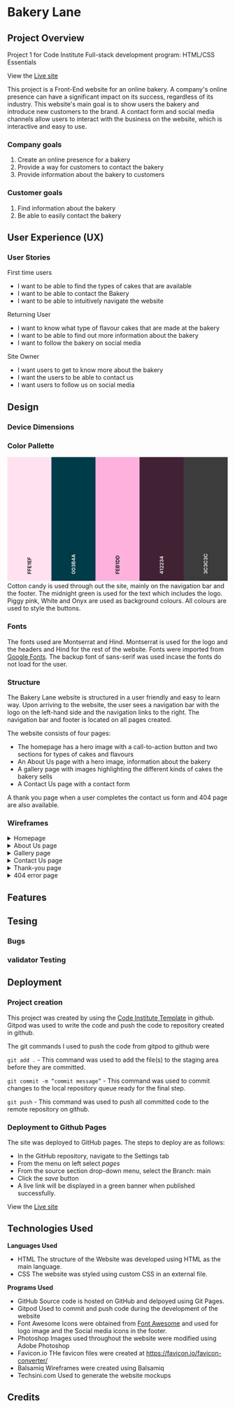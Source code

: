 # Bakery Lane
## Project Overview
Project 1 for Code Institute Full-stack development program: HTML/CSS Essentials

View the [Live site](https://michelleconville.github.io/bakery-lane/index.html)

This project is a Front-End website for an online bakery. 
A company's online presence can have a significant impact on its success, regardless of its industry. 
This website's main goal is to show users the bakery and introduce new customers to the brand. A contact form and social media channels allow users to interact with the business on the website, which is interactive and easy to use.

### Company goals
1.	Create an online presence for a bakery
2.	Provide a way for customers to contact the bakery
3.	Provide information about the bakery to customers

### Customer goals
1.	Find information about the bakery
2.	Be able to easily contact the bakery


## User Experience (UX)
### User Stories
First time users
*	I want to be able to find the types of cakes that are available
*	I want to be able to contact the Bakery
*	I want to be able to intuitively navigate the website

Returning User
*	I want to know what type of flavour cakes that are made at the bakery
*	I want to be able to find out more information about the bakery
*	I want to follow the bakery on social media 

Site Owner
*   I want users to get to know more about the bakery
*	I want the users to be able to contact us
*   I want users to follow us on social media


## Design
### Device Dimensions
### Color Pallette

![Colour Palette](assets/images/bakery-lane-colour-palette.jpg)
Cotton candy is used through out the site, mainly on the navigation bar and the footer. 
The midnight green is used for the text which includes the logo. 
Piggy pink, White and Onyx are used as background colours. All colours are used to style the buttons. 

### Fonts
The fonts used are Montserrat and Hind. 
Montserrat is used for the logo and the headers and Hind for the rest of the website. 
Fonts were imported from [Google Fonts](https://fonts.google.com/). The backup font of sans-serif was used incase the fonts do not load for the user.

### Structure
The Bakery Lane website is structured in a user friendly and easy to learn way. Upon arriving to the website, the user sees a navigation bar with the logo on the left-hand side and the navigation links to the right. The navigation bar and footer is located on all pages created.

The website consists of four pages:
*   The homepage has a hero image with a call-to-action button and two sections for types of cakes and flavours
*   An About Us page with a hero image, information about the bakery 
*   A gallery page with images highlighting the different kinds of cakes the bakery sells
*   A Contact Us page with a contact form

A thank you page when a user completes the contact us form and 404 page are also available.

### Wireframes
 <details>
<summary>Homepage</summary>

![index.html](assets/images/wireframes/index.html.png) 
</details>

 <details>
<summary>About Us page</summary>

![about-us.html](assets/images/wireframes/about-us.html.png)
</details>

 <details>
<summary>Gallery page</summary>

![gallery.html](assets/images/wireframes/gallery.html.png)
</details>

 <details>
<summary>Contact Us page</summary>

![contact.html](assets/images/wireframes/contact.html.png)
</details>

 <details>
<summary>Thank-you page</summary>

![thank-you.html](assets/images/wireframes/thank.you.html.png)
</details>

 <details>
<summary>404 error page</summary>

![404.html](assets/images/wireframes/404.html.png)
</details>

## Features 

## Tesing

### Bugs
### validator Testing

## Deployment
### Project creation
This project was created by using the [Code Institute Template](https://github.com/Code-Institute-Org/gitpod-full-template) in github. Gitpod was used to write the code and push the code to repository created in github.

The git commands I used to push the code from gitpod to github were

`git add .` - This command was used to add the file(s) to the staging area before they are committed.

`git commit -m “commit message”` - This command was used to commit changes to the local repository queue ready for the final step.

`git push` - This command was used to push all committed code to the remote repository on github.

### Deployment to Github Pages
The site was deployed to GitHub pages. The steps to deploy are as follows:
*   In the GitHub repository, navigate to the Settings tab
*   From the menu on left select *pages*
*   From the source section drop-down menu, select the Branch: main
*   Click the *save* button
*   A live link will be displayed in a green banner when published successfully.

View the [Live site](https://michelleconville.github.io/bakery-lane/index.html)


## Technologies Used
**Languages Used**
*   HTML
The structure of the Website was developed using HTML as the main language.
*   CSS
The website was styled using custom CSS in an external file.

**Programs Used**
*   GitHub
Source code is hosted on GitHub and delpoyed using Git Pages.
*   Gitpod
Used to commit and push code during the development of the website
*   Font Awesome
Icons were obtained from [Font Awesome](https://fontawesome.com/) and used for logo image and the Social media icons in the footer.
*   Photoshop
Images used throughout the website were modified using Adobe Photoshop
*   Favicon.io
THe favicon files were created at https://favicon.io/favicon-converter/
*   Balsamiq
Wireframes were created using Balsamiq
*   Techsini.com
Used to generate the website mockups


## Credits